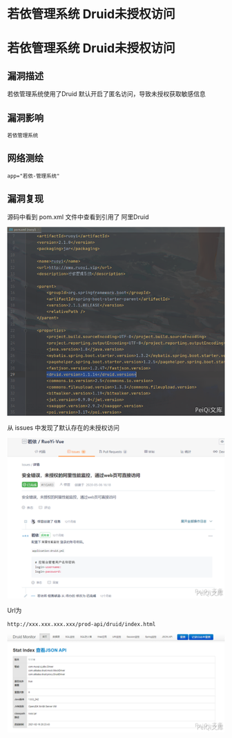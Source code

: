 # 若依管理系统 Druid未授权访问

# 若依管理系统 Druid未授权访问

## 漏洞描述

若依管理系统使用了Druid 默认开启了匿名访问，导致未授权获取敏感信息

## 漏洞影响

```
若依管理系统
```

## 网络测绘

```
app="若依-管理系统"
```

## 漏洞复现

源码中看到 pom.xml 文件中查看到引用了 阿里Druid

![](/images/202202101956128.png)



从 issues 中发现了默认存在的未授权访问



![](/images/202202101957569.png)



Url为



```plain
http://xxx.xxx.xxx.xxx/prod-api/druid/index.html
```



![](/images/202202101957317.png)

## 

